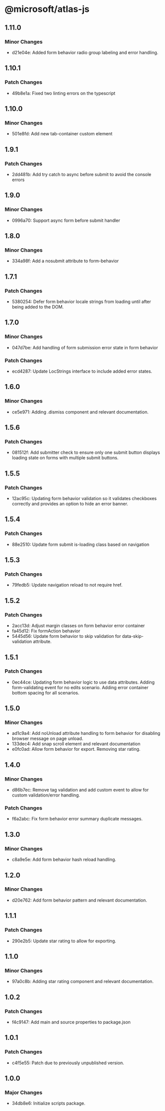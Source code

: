 # @microsoft/atlas-js

## 1.11.0

### Minor Changes

- d21e04e: Added form behavior radio group labeling and error handling.

## 1.10.1

### Patch Changes

- 49b8e1a: Fixed two linting errors on the typescript

## 1.10.0

### Minor Changes

- 501e8fd: Add new tab-container custom element

## 1.9.1

### Patch Changes

- 2dd481b: Add try catch to async before submit to avoid the console errors

## 1.9.0

### Minor Changes

- 0996a70: Support async form before submit handler

## 1.8.0

### Minor Changes

- 334a98f: Add a nosubmit attribute to form-behavior

## 1.7.1

### Patch Changes

- 5380254: Defer form behavior locale strings from loading until after being added to the DOM.

## 1.7.0

### Minor Changes

- 047d7be: Add handling of form submission error state in form behavior

### Patch Changes

- ecd4287: Update LocStrings interface to include added error states.

## 1.6.0

### Minor Changes

- ce5e971: Adding .dismiss component and relevant documentation.

## 1.5.6

### Patch Changes

- 081512f: Add submitter check to ensure only one submit button displays loading state on forms with multiple submit buttons.

## 1.5.5

### Patch Changes

- 12ac95c: Updating form behavior validation so it validates checkboxes correctly and provides an option to hide an error banner.

## 1.5.4

### Patch Changes

- 88e2510: Update form submit is-loading class based on navigation

## 1.5.3

### Patch Changes

- 79fedb5: Update navigation reload to not require href.

## 1.5.2

### Patch Changes

- 2acc13d: Adjust margin classes on form behavior error container
- fa45d12: Fix formAction behavior
- 5445d56: Update form behavior to skip validation for data-skip-validation attribute.

## 1.5.1

### Patch Changes

- 0ec44ce: Updating form behavior logic to use data attributes. Adding form-validating event for no edits scenario. Adding error container bottom spacing for all scenarios.

## 1.5.0

### Minor Changes

- ad1c9a4: Add noUnload attribute handling to form behavior for disabling browser message on page unload.
- 133dec4: Add snap scroll element and relevant documentation
- e0fc0ad: Allow form behavior for export. Removing star rating.

## 1.4.0

### Minor Changes

- d86b7ec: Remove tag validation and add custom event to allow for custom validation/error handling.

### Patch Changes

- f6a2abc: Fix form behavior error summary duplicate messages.

## 1.3.0

### Minor Changes

- c8a9e5e: Add form behavior hash reload handling.

## 1.2.0

### Minor Changes

- d20e762: Add form behavior pattern and relevant documentation.

## 1.1.1

### Patch Changes

- 290e2b5: Update star rating to allow for exporting.

## 1.1.0

### Minor Changes

- 97a0c8b: Adding star rating component and relevant documentation.

## 1.0.2

### Patch Changes

- f4c9147: Add main and source properties to package.json

## 1.0.1

### Patch Changes

- c4f5e55: Patch due to previously unpublished version.

## 1.0.0

### Major Changes

- 34db8e6: Initialize scripts package.
